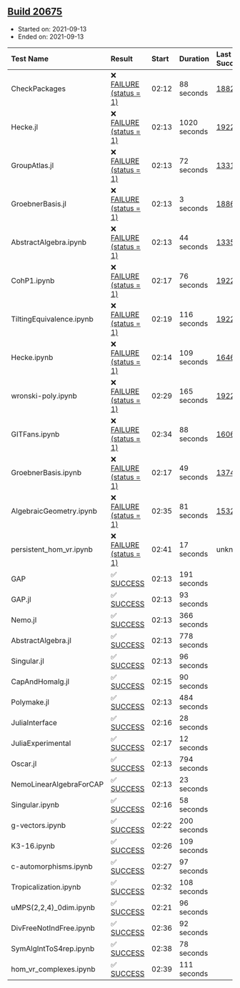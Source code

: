 ## [Build 20675](https://oscarci.mathematik.uni-kl.de/job/oscar/20675/)

* Started on: 2021-09-13
* Ended on: 2021-09-13

| Test Name    | Result | Start | Duration | Last Success | First Failure |
|:-------------|:-------|:------|:---------|:-------------|:--------------|
| CheckPackages | ❌ [FAILURE (status = 1)](https://oscarci.mathematik.uni-kl.de/job/oscar/20675/artifact/logs/build-20675/CheckPackages.log) | 02:12 | 88 seconds | [18822](https://oscarci.mathematik.uni-kl.de/job/oscar/18822/) | [18823](https://oscarci.mathematik.uni-kl.de/job/oscar/18823/) |
| Hecke.jl | ❌ [FAILURE (status = 1)](https://oscarci.mathematik.uni-kl.de/job/oscar/20675/artifact/logs/build-20675/Hecke.jl.log) | 02:13 | 1020 seconds | [19222](https://oscarci.mathematik.uni-kl.de/job/oscar/19222/) | [20152](https://oscarci.mathematik.uni-kl.de/job/oscar/20152/) |
| GroupAtlas.jl | ❌ [FAILURE (status = 1)](https://oscarci.mathematik.uni-kl.de/job/oscar/20675/artifact/logs/build-20675/GroupAtlas.jl.log) | 02:13 | 72 seconds | [13311](https://oscarci.mathematik.uni-kl.de/job/oscar/13311/) | [13312](https://oscarci.mathematik.uni-kl.de/job/oscar/13312/) |
| GroebnerBasis.jl | ❌ [FAILURE (status = 1)](https://oscarci.mathematik.uni-kl.de/job/oscar/20675/artifact/logs/build-20675/GroebnerBasis.jl.log) | 02:13 | 3 seconds | [18864](https://oscarci.mathematik.uni-kl.de/job/oscar/18864/) | [18865](https://oscarci.mathematik.uni-kl.de/job/oscar/18865/) |
| AbstractAlgebra.ipynb | ❌ [FAILURE (status = 1)](https://oscarci.mathematik.uni-kl.de/job/oscar/20675/artifact/logs/build-20675/AbstractAlgebra.ipynb.log) | 02:13 | 44 seconds | [13355](https://oscarci.mathematik.uni-kl.de/job/oscar/13355/) | [13356](https://oscarci.mathematik.uni-kl.de/job/oscar/13356/) |
| CohP1.ipynb | ❌ [FAILURE (status = 1)](https://oscarci.mathematik.uni-kl.de/job/oscar/20675/artifact/logs/build-20675/CohP1.ipynb.log) | 02:17 | 76 seconds | [19222](https://oscarci.mathematik.uni-kl.de/job/oscar/19222/) | [20152](https://oscarci.mathematik.uni-kl.de/job/oscar/20152/) |
| TiltingEquivalence.ipynb | ❌ [FAILURE (status = 1)](https://oscarci.mathematik.uni-kl.de/job/oscar/20675/artifact/logs/build-20675/TiltingEquivalence.ipynb.log) | 02:19 | 116 seconds | [19222](https://oscarci.mathematik.uni-kl.de/job/oscar/19222/) | [20152](https://oscarci.mathematik.uni-kl.de/job/oscar/20152/) |
| Hecke.ipynb | ❌ [FAILURE (status = 1)](https://oscarci.mathematik.uni-kl.de/job/oscar/20675/artifact/logs/build-20675/Hecke.ipynb.log) | 02:14 | 109 seconds | [16463](https://oscarci.mathematik.uni-kl.de/job/oscar/16463/) | [16464](https://oscarci.mathematik.uni-kl.de/job/oscar/16464/) |
| wronski-poly.ipynb | ❌ [FAILURE (status = 1)](https://oscarci.mathematik.uni-kl.de/job/oscar/20675/artifact/logs/build-20675/wronski-poly.ipynb.log) | 02:29 | 165 seconds | [19222](https://oscarci.mathematik.uni-kl.de/job/oscar/19222/) | [20152](https://oscarci.mathematik.uni-kl.de/job/oscar/20152/) |
| GITFans.ipynb | ❌ [FAILURE (status = 1)](https://oscarci.mathematik.uni-kl.de/job/oscar/20675/artifact/logs/build-20675/GITFans.ipynb.log) | 02:34 | 88 seconds | [16068](https://oscarci.mathematik.uni-kl.de/job/oscar/16068/) | [16069](https://oscarci.mathematik.uni-kl.de/job/oscar/16069/) |
| GroebnerBasis.ipynb | ❌ [FAILURE (status = 1)](https://oscarci.mathematik.uni-kl.de/job/oscar/20675/artifact/logs/build-20675/GroebnerBasis.ipynb.log) | 02:17 | 49 seconds | [13748](https://oscarci.mathematik.uni-kl.de/job/oscar/13748/) | [13749](https://oscarci.mathematik.uni-kl.de/job/oscar/13749/) |
| AlgebraicGeometry.ipynb | ❌ [FAILURE (status = 1)](https://oscarci.mathematik.uni-kl.de/job/oscar/20675/artifact/logs/build-20675/AlgebraicGeometry.ipynb.log) | 02:35 | 81 seconds | [15322](https://oscarci.mathematik.uni-kl.de/job/oscar/15322/) | [15323](https://oscarci.mathematik.uni-kl.de/job/oscar/15323/) |
| persistent_hom_vr.ipynb | ❌ [FAILURE (status = 1)](https://oscarci.mathematik.uni-kl.de/job/oscar/20675/artifact/logs/build-20675/persistent_hom_vr.ipynb.log) | 02:41 | 17 seconds | unknown | unknown |
| GAP | ✅ [SUCCESS](https://oscarci.mathematik.uni-kl.de/job/oscar/20675/artifact/logs/build-20675/GAP.log) | 02:13 | 191 seconds |  |  |
| GAP.jl | ✅ [SUCCESS](https://oscarci.mathematik.uni-kl.de/job/oscar/20675/artifact/logs/build-20675/GAP.jl.log) | 02:13 | 93 seconds |  |  |
| Nemo.jl | ✅ [SUCCESS](https://oscarci.mathematik.uni-kl.de/job/oscar/20675/artifact/logs/build-20675/Nemo.jl.log) | 02:13 | 366 seconds |  |  |
| AbstractAlgebra.jl | ✅ [SUCCESS](https://oscarci.mathematik.uni-kl.de/job/oscar/20675/artifact/logs/build-20675/AbstractAlgebra.jl.log) | 02:13 | 778 seconds |  |  |
| Singular.jl | ✅ [SUCCESS](https://oscarci.mathematik.uni-kl.de/job/oscar/20675/artifact/logs/build-20675/Singular.jl.log) | 02:13 | 96 seconds |  |  |
| CapAndHomalg.jl | ✅ [SUCCESS](https://oscarci.mathematik.uni-kl.de/job/oscar/20675/artifact/logs/build-20675/CapAndHomalg.jl.log) | 02:15 | 90 seconds |  |  |
| Polymake.jl | ✅ [SUCCESS](https://oscarci.mathematik.uni-kl.de/job/oscar/20675/artifact/logs/build-20675/Polymake.jl.log) | 02:13 | 484 seconds |  |  |
| JuliaInterface | ✅ [SUCCESS](https://oscarci.mathematik.uni-kl.de/job/oscar/20675/artifact/logs/build-20675/JuliaInterface.log) | 02:16 | 28 seconds |  |  |
| JuliaExperimental | ✅ [SUCCESS](https://oscarci.mathematik.uni-kl.de/job/oscar/20675/artifact/logs/build-20675/JuliaExperimental.log) | 02:17 | 12 seconds |  |  |
| Oscar.jl | ✅ [SUCCESS](https://oscarci.mathematik.uni-kl.de/job/oscar/20675/artifact/logs/build-20675/Oscar.jl.log) | 02:13 | 794 seconds |  |  |
| NemoLinearAlgebraForCAP | ✅ [SUCCESS](https://oscarci.mathematik.uni-kl.de/job/oscar/20675/artifact/logs/build-20675/NemoLinearAlgebraForCAP.log) | 02:13 | 23 seconds |  |  |
| Singular.ipynb | ✅ [SUCCESS](https://oscarci.mathematik.uni-kl.de/job/oscar/20675/artifact/logs/build-20675/Singular.ipynb.log) | 02:16 | 58 seconds |  |  |
| g-vectors.ipynb | ✅ [SUCCESS](https://oscarci.mathematik.uni-kl.de/job/oscar/20675/artifact/logs/build-20675/g-vectors.ipynb.log) | 02:22 | 200 seconds |  |  |
| K3-16.ipynb | ✅ [SUCCESS](https://oscarci.mathematik.uni-kl.de/job/oscar/20675/artifact/logs/build-20675/K3-16.ipynb.log) | 02:26 | 109 seconds |  |  |
| c-automorphisms.ipynb | ✅ [SUCCESS](https://oscarci.mathematik.uni-kl.de/job/oscar/20675/artifact/logs/build-20675/c-automorphisms.ipynb.log) | 02:27 | 97 seconds |  |  |
| Tropicalization.ipynb | ✅ [SUCCESS](https://oscarci.mathematik.uni-kl.de/job/oscar/20675/artifact/logs/build-20675/Tropicalization.ipynb.log) | 02:32 | 108 seconds |  |  |
| uMPS(2,2,4)_0dim.ipynb | ✅ [SUCCESS](https://oscarci.mathematik.uni-kl.de/job/oscar/20675/artifact/logs/build-20675/uMPS-2-2-4-_0dim.ipynb.log) | 02:21 | 96 seconds |  |  |
| DivFreeNotIndFree.ipynb | ✅ [SUCCESS](https://oscarci.mathematik.uni-kl.de/job/oscar/20675/artifact/logs/build-20675/DivFreeNotIndFree.ipynb.log) | 02:36 | 92 seconds |  |  |
| SymAlgIntToS4rep.ipynb | ✅ [SUCCESS](https://oscarci.mathematik.uni-kl.de/job/oscar/20675/artifact/logs/build-20675/SymAlgIntToS4rep.ipynb.log) | 02:38 | 78 seconds |  |  |
| hom_vr_complexes.ipynb | ✅ [SUCCESS](https://oscarci.mathematik.uni-kl.de/job/oscar/20675/artifact/logs/build-20675/hom_vr_complexes.ipynb.log) | 02:39 | 111 seconds |  |  |

